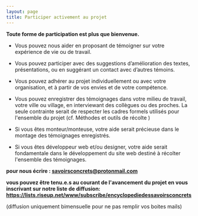 ```yaml
---
layout: page
title: Participer activement au projet
---
```

**Toute forme de participation est plus que bienvenue.** 

-  Vous pouvez nous aider en proposant de témoigner sur votre expérience de vie ou de travail. 
-  Vous pouvez participer avec des suggestions d’amélioration des textes, présentations, ou en suggérant un contact avec d’autres témoins.

-  Vous pouvez adhérer au projet individuellement ou avec votre organisation, et à partir de vos envies et de votre compétence.
 
-  Vous pouvez enregistrer des témoignages dans votre milieu de travail, votre ville ou village, en interviewant des collègues ou des proches. La seule contrainte serait de respecter les cadres formels utilisés pour l'ensemble du projet (cf. Méthodes et outils de récolte )

-  Si vous êtes monteur/monteuse, votre aide serait précieuse dans le montage des témoignages enregistrés.

-  Si vous êtes développeur web et/ou designer, votre aide serait fondamentale dans le développement du site web destiné à récolter l'ensemble des témoignages.




**pour nous écrire : 
savoirsconcrets@protonmail.com**

**vous pouvez être tenu.e.s au courant de l'avancement du projet en vous inscrivant sur notre liste de diffusion:**
**https://lists.riseup.net/www/subscribe/encyclopediedessavoirsconcrets**

(diffusion uniquement bimensuelle pour ne pas remplir vos boites mails)



